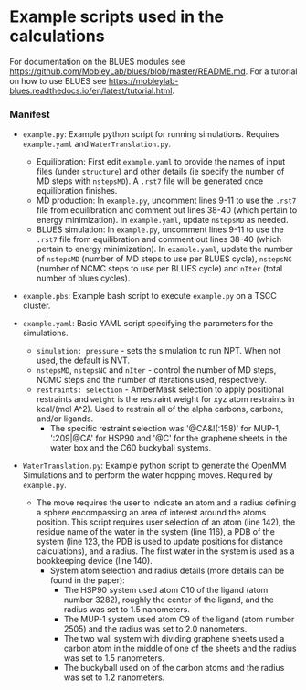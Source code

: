 # Example scripts used in the calculations

For documentation on the BLUES modules see https://github.com/MobleyLab/blues/blob/master/README.md.
For a tutorial on how to use BLUES see https://mobleylab-blues.readthedocs.io/en/latest/tutorial.html.

### Manifest

- `example.py`: Example python script for running simulations. Requires `example.yaml` and `WaterTranslation.py`.
  - Equilibration: First edit `example.yaml` to provide the names of input files (under `structure`) and other details (ie specify the number of MD steps with `nstepsMD`). A `.rst7` file will be generated once equilibration finishes.
  - MD production: In `example.py`, uncomment lines 9-11 to use the `.rst7` file from equilibration and comment out lines 38-40 (which pertain to energy minimization). In `example.yaml`, update `nstepsMD` as needed.
  - BLUES simulation: In `example.py`, uncomment lines 9-11 to use the `.rst7` file from equilibration and comment out lines 38-40 (which pertain to energy minimization). In `example.yaml`, update the number of `nstepsMD` (number of MD steps to use per BLUES cycle), `nstepsNC` (number of NCMC steps to use per BLUES cycle) and `nIter` (total number of blues cycles).

- `example.pbs`: Example bash script to execute `example.py` on a TSCC cluster.

- `example.yaml`: Basic YAML script specifying the parameters for the simulations.
  - `simulation: pressure` - sets the simulation to run NPT. When not used, the default is NVT.
  - `nstepsMD`, `nstepsNC` and `nIter` - control the number of MD steps, NCMC steps and the number of iterations used, respectively.
  - `restraints: selection` - AmberMask selection to apply positional restraints and `weight` is the restraint weight for xyz atom restraints in kcal/(mol A^2). Used to restrain all of the alpha carbons, carbons, and/or ligands.
    - The specific restraint selection was '@CA&!(:158)' for MUP-1, ':209|@CA' for HSP90 and '@C' for the graphene sheets in the water box and the C60 buckyball systems.

- `WaterTranslation.py`: Example python script to generate the OpenMM Simulations and to perform the water hopping moves. Required by `example.py`.
  - The move requires the user to indicate an atom and a radius defining a sphere encompassing an area of interest around the atoms position. This script requires user selection of an atom (line 142), the residue name of the water in the system (line 116), a PDB of the system (line 123, the PDB is used to update positions for distance calculations), and a radius. The first water in the system is used as a bookkeeping device (line 140).
    - System atom selection and radius details (more details can be found in the paper):
      - The HSP90 system used atom C10 of the ligand (atom number 3282), roughly the center of the ligand, and the radius was set to 1.5 nanometers.
      - The MUP-1 system used atom C9 of the ligand (atom number 2505) and the radius was set to 2.0 nanometers.
      - The two wall system with dividing graphene sheets used a carbon atom in the middle of one of the sheets and the radius was set to 1.5 nanometers.
      - The buckyball used on of the carbon atoms and the radius was set to 1.2 nanometers.
